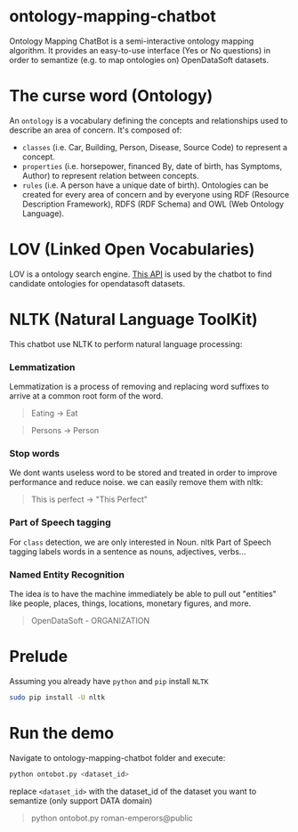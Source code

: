 # ontology-mapping-chatbot

Ontology Mapping ChatBot is a  semi-interactive ontology mapping algorithm. It provides an easy-to-use interface (Yes or No questions) in order to semantize (e.g. to map ontologies on) OpenDataSoft datasets.

# The curse word (Ontology)

An `ontology` is a vocabulary defining the concepts and relationships used to describe an area of concern.
It's composed of:
* `classes` (i.e. Car, Building, Person, Disease, Source Code) to represent a concept.
* `properties` (i.e. horsepower, financed By, date of birth, has Symptoms, Author) to represent relation between concepts.
* `rules` (i.e. A person have a unique date of birth).
Ontologies can be created for every area of concern and by everyone using RDF (Resource Description Framework), RDFS (RDF Schema) and OWL (Web Ontology Language).

# LOV (Linked Open Vocabularies)
LOV is a ontology search engine. [This API](http://lov.okfn.org/dataset/lov/api) is used by the chatbot to find candidate ontologies for opendatasoft datasets.

# NLTK (Natural Language ToolKit)
This chatbot use NLTK to perform natural language processing:

### Lemmatization
Lemmatization is a process of removing and replacing word suffixes to arrive at a common root form of the word.

> Eating -> Eat

> Persons -> Person

### Stop words
We dont wants useless word to be stored and treated in order to improve performance and reduce noise.
we can easily remove them with nltk:
> This is perfect -> "This Perfect"

### Part of Speech tagging
For `class` detection, we are only interested in Noun.
nltk Part of Speech tagging labels words in a sentence as nouns, adjectives, verbs...

### Named Entity Recognition
The idea is to have the machine immediately be able to pull out "entities" like people, places, things, locations, monetary figures, and more.

> OpenDataSoft - ORGANIZATION

# Prelude
Assuming you already have `python` and `pip`
install `NLTK`

```bash
sudo pip install -U nltk
```

# Run the demo
Navigate to ontology-mapping-chatbot folder and execute:

```bash
python ontobot.py <dataset_id>
```
replace `<dataset_id>` with the dataset_id of the dataset you want to semantize (only support DATA domain)

> python ontobot.py roman-emperors@public


